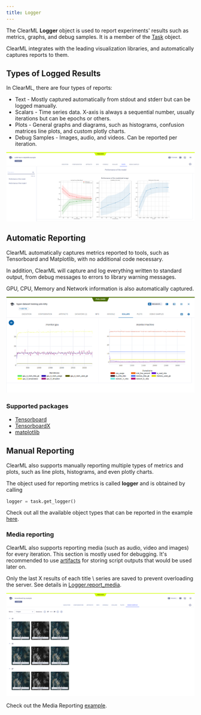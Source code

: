 ```yaml
---
title: Logger
---
```


The ClearML **Logger** object is used to report experiments' results such as metrics, graphs, and debug samples. It is a 
member of the [Task](task.md) object. 

ClearML integrates with the leading visualization libraries, and automatically captures reports to them. 

## Types of Logged Results
In ClearML, there are four types of reports:
- Text - Mostly captured automatically from stdout and stderr but can be logged manually.
- Scalars - Time series data. X-axis is always a sequential number, usually iterations but can be epochs or others.
- Plots - General graphs and diagrams, such as histograms, confusion matrices line plots, and custom plotly charts.
- Debug Samples - Images, audio, and videos. Can be reported per iteration.

![image](../img/fundamentals_logger_results.png)

## Automatic Reporting

ClearML automatically captures metrics reported to tools, such as Tensorboard and Matplotlib, with no additional code
necessary.

In addition, ClearML will capture and log everything written to standard output, from debug messages to errors to 
library warning messages.

GPU, CPU, Memory and Network information is also automatically captured.

![image](../img/fundamentals_logger_cpu_monitoring.png)

### Supported packages
- [Tensorboard](https://www.tensorflow.org/tensorboard)
- [TensorboardX](https://github.com/lanpa/tensorboardX)
- [matplotlib](https://matplotlib.org/)


## Manual Reporting

ClearML also supports manually reporting multiple types of metrics and plots, such as line plots, histograms, and even plotly 
charts.


The object used for reporting metrics is called **logger** and is obtained by calling

```python
logger = task.get_logger()
```

Check out all the available object types that can be reported in the example [here](../guides/reporting/scalar_reporting.md).

### Media reporting

ClearML also supports reporting media (such as audio, video and images) for every iteration.
This section is mostly used for debugging. It's recommended to use [artifacts](artifacts.md#artifacts) for storing script 
outputs that would be used later on.

Only the last X results of each title \ series are saved to prevent overloading the server.
See details in [Logger.report_media](../references/sdk/logger.md#report_media). 

![image](../img/fundamentals_logger_reported_images.png)

Check out the Media Reporting [example](../guides/reporting/media_reporting).